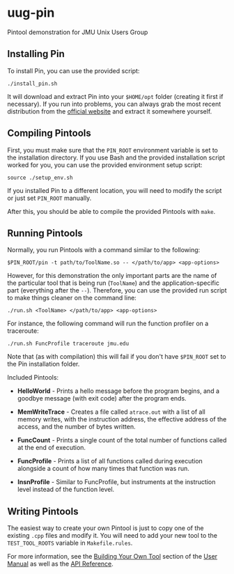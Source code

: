 # uug-pin

Pintool demonstration for JMU Unix Users Group


## Installing Pin

To install Pin, you can use the provided script:

    ./install_pin.sh

It will download and extract Pin into your `$HOME/opt` folder (creating it
first if necessary). If you run into problems, you can always grab the most
recent distribution from the [official
website](https://software.intel.com/en-us/articles/pintool-downloads) and
extract it somewhere yourself.


## Compiling Pintools

First, you must make sure that the `PIN_ROOT` environment variable is set to
the installation directory. If you use Bash and the provided installation
script worked for you, you can use the provided environment setup script:

    source ./setup_env.sh

If you installed Pin to a different location, you will need to modify the
script or just set `PIN_ROOT` manually.

After this, you should be able to compile the provided Pintools with  `make`.


## Running Pintools

Normally, you run Pintools with a command similar to the following:

    $PIN_ROOT/pin -t path/to/ToolName.so -- </path/to/app> <app-options>

However, for this demonstration the only important parts are the name of the
particular tool that is being run (`ToolName`) and the application-specific
part (everything after the `--`). Therefore, you can use the provided run
script to make things cleaner on the command line:

    ./run.sh <ToolName> </path/to/app> <app-options>

For instance, the following command will run the function profiler on a
traceroute:

    ./run.sh FuncProfile traceroute jmu.edu

Note that (as with compilation) this will fail if you don't have `$PIN_ROOT`
set to the Pin installation folder.

Included Pintools:

  * **HelloWorld** - Prints a hello message before the program begins, and a
    goodbye message (with exit code) after the program ends.

  * **MemWriteTrace** - Creates a file called `atrace.out` with a list of all
    memory writes, with the instruction address, the effective address of the
    access, and the number of bytes written.

  * **FuncCount** - Prints a single count of the total number of functions
    called at the end of execution.

  * **FuncProfile** - Prints a list of all functions called during execution
    alongside a count of how many times that function was run.

  * **InsnProfile** - Similar to FuncProfile, but instruments at the instruction
    level instead of the function level.
  
## Writing Pintools

The easiest way to create your own Pintool is just to copy one of the existing
`.cpp` files and modify it. You will need to add your new tool to the
`TEST_TOOL_ROOTS` variable in `Makefile.rules`.

For more information, see the [Building Your Own Tool](https://software.intel.com/sites/landingpage/pintool/docs/98830/Pin/doc/html/index.html#BUILDINGTOOLS)
section of the [User Manual](https://software.intel.com/sites/landingpage/pintool/docs/98830/Pin/doc/html/index.html)
as well as the [API Reference](https://software.intel.com/sites/landingpage/pintool/docs/98830/Pin/doc/html/group__API__REF.html).

